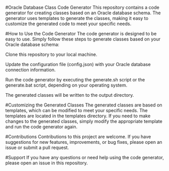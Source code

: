 #Oracle Database Class Code Generator
This repository contains a code generator for creating classes based on an Oracle database schema. The generator uses templates to generate the classes, making it easy to customize the generated code to meet your specific needs.

#How to Use the Code Generator
The code generator is designed to be easy to use. Simply follow these steps to generate classes based on your Oracle database schema:

Clone this repository to your local machine.

Update the configuration file (config.json) with your Oracle database connection information.

Run the code generator by executing the generate.sh script or the generate.bat script, depending on your operating system.

The generated classes will be written to the output directory.

#Customizing the Generated Classes
The generated classes are based on templates, which can be modified to meet your specific needs. The templates are located in the templates directory. If you need to make changes to the generated classes, simply modify the appropriate template and run the code generator again.

#Contributions
Contributions to this project are welcome. If you have suggestions for new features, improvements, or bug fixes, please open an issue or submit a pull request.

#Support
If you have any questions or need help using the code generator, please open an issue in this repository.
